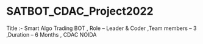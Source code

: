 # SATBOT_CDAC_Project2022
Title :- Smart Algo Trading BOT  , Role – Leader &amp; Coder ,Team members – 3 ,Duration – 6 Months , CDAC NOIDA 
